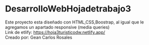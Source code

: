 # DesarrolloWebHojadetrabajo3
Este proyecto esta diseñado con HTML,CSS,Boostrap, al igual que le agregamos un apartado responsive (media queries)
<br> 
Link de etlify: https://hoja3turisticodw.netlify.app/
<br>
Creado por: Gean Carlos Rosales
